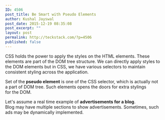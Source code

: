 ```yaml
---
ID: 4506
post_title: Be Smart with Pseudo Elements
author: Kushal Jayswal
post_date: 2015-12-19 08:35:08
post_excerpt: ""
layout: post
permalink: http://teckstack.com/?p=4506
published: false
---
```

CSS holds the power to apply the styles on the HTML elements. These elements are part of the DOM tree structure. We can directly apply styles to the DOM elements but in CSS, we have various selectors to maintain consistent styling across the application.

Set of<strong> </strong>the<strong> pseudo element</strong> is one of the CSS selector, which is actually not a part of DOM tree. Such elements opens the doors for extra stylings for the DOM.

Let's assume a real time example of <strong>advertisements for a blog</strong>. Blog may have multiple sections to show advertisements. Sometimes, such ads may be dynamically implemented.